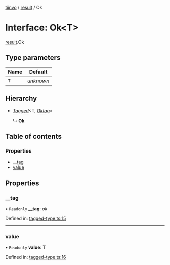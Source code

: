 [tiinvo](../README.md) / [result](../modules/result.md) / Ok

# Interface: Ok<T\>

[result](../modules/result.md).Ok

## Type parameters

Name | Default |
------ | ------ |
`T` | *unknown* |

## Hierarchy

* [*Tagged*](../README.md#tagged)<T, [*Oktag*](../modules/result.md#oktag)\>

  ↳ **Ok**

## Table of contents

### Properties

- [\_\_tag](result.ok.md#__tag)
- [value](result.ok.md#value)

## Properties

### \_\_tag

• `Readonly` **\_\_tag**: *ok*

Defined in: [tagged-type.ts:15](https://github.com/OctoD/tiinvo/blob/67a8c34/src/tagged-type.ts#L15)

___

### value

• `Readonly` **value**: T

Defined in: [tagged-type.ts:16](https://github.com/OctoD/tiinvo/blob/67a8c34/src/tagged-type.ts#L16)
